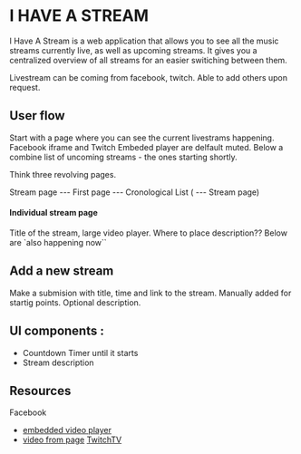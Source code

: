 # I HAVE A STREAM

I Have A Stream is a web application that allows you to see all the music streams currently live, as well as upcoming streams. It gives you a centralized overview of all streams for an easier switiching between them. 

Livestream can be coming from facebook, twitch. Able to add others upon request.

## User flow 

Start with a page where you can see the current livestrams happening. Facebook iframe and Twitch Embeded player are delfault muted. 
Below a combine list of uncoming streams - the ones starting shortly.

Think three revolving pages. 


Stream page  ---   First page   ---    Cronological List (  ---   Stream page)

#### Individual stream page 

Title of the stream, large video player.
Where to place description??
Below are `also happening now``

## Add a new stream 

Make a submision with title, time and link to the stream. Manually added for startig points.
Optional description. 


## UI components : 

* Countdown Timer until it starts
* Stream description 



## Resources

Facebook 
* [embedded video player](https://developers.facebook.com/docs/plugins/embedded-video-player/)
* [video from page](https://developers.facebook.com/docs/graph-api/reference/page/videos/)
[TwitchTV](https://dev.twitch.tv/docs/embed/everything)
